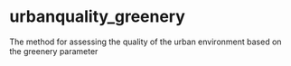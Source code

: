 # urbanquality_greenery
 The method for assessing the quality of the urban environment based on the greenery parameter


